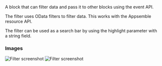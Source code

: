 A block that can filter data and pass it to other blocks using the event API.

The filter uses OData filters to filter data. This works with the Appsemble resource API.

The filter can be used as a search bar by using the highlight parameter with a string field.

### Images

![Filter screenshot](https://gitlab.com/appsemble/appsemble/-/raw/0.32.2-test.2/config/assets/filter.png)
![Filter screenshot](https://gitlab.com/appsemble/appsemble/-/raw/0.32.2-test.2/config/assets/filter-search-bar.png)
